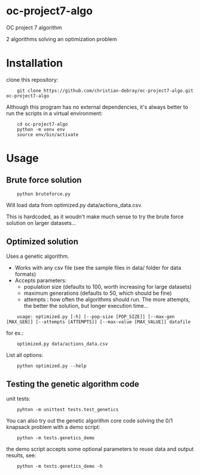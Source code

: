 # oc-project7-algo
OC project 7 algorithm

2 algorithms solving an optimization problem

# Installation

clone this repository:

```
    git clone https://github.com/christian-debray/oc-project7-algo.git oc-project7-algo
```

Although this program has no external dependencies, it's always better to run the scripts in a virtual environment:

```
    cd oc-project7-algo
    python -m venv env
    source env/bin/activate
```

# Usage

## Brute force solution

```
    python bruteforce.py
```
Will load data from optimized.py data/actions_data.csv.

This is hardcoded, as it woudn't make much sense to try the brute force solution on larger datasets...

## Optimized solution

Uses a genetic algorithm.

  - Works with any csv file (see the sample files in data/ folder for data formats)
  - Accepts parameters:
     - population size (defaults to 100, worth increasing for large datasets)
     - maximum generations (defaults to 50, which should be fine)
     - attempts : how often the algorithms should run. The more attempts, the better the solution, but longer execution time...

```
    usage: optimized.py [-h] [--pop-size [POP_SIZE]] [--max-gen [MAX_GEN]] [--attempts [ATTEMPTS]] [--max-value [MAX_VALUE]] datafile
```
for ex.:

```
    optimized.py data/actions_data.csv
```

List all options:
```
    python optimized.py --help
```

## Testing the genetic algorithm code

unit tests:

```
    pyhton -m unittest tests.test_genetics
```

You can also try out the genetic algorithm core code solving the 0/1 knapsack problem with a demo script:

```
    python -m tests.genetics_demo
```

the demo script accepts some optional parameters to reuse data and output results, see:

```
    python -m tests.genetics_demo -h
```

